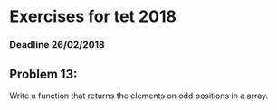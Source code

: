 # Exercises for tet 2018
### Deadline 26/02/2018

## Problem 13: 
Write a function that returns the elements on odd positions in a array.
